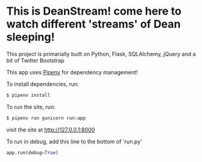 This is DeanStream! come here to watch different 'streams' of Dean sleeping!
============================================================================

This project is primarially built on Python, Flask, SQLAlchemy, jQuery and a bit of Twitter Bootstrap

This app uses [Pipenv](https://github.com/kennethreitz/pipenv) for dependency management!

To install dependencies, run:

```bash
$ pipenv install
```

To run the site, run:
```bash
$ pipenv run gunicorn run:app
```

visit the site at http://127.0.0.1:8000

To run in debug, add this line to the bottom of 'run.py'

```python
app.run(debug=True)
```

